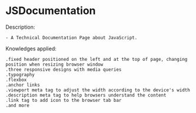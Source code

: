 # JSDocumentation
 
Description:

    - A Technical Documentation Page about JavaScript.

Knowledges applied:

    .fixed header positioned on the left and at the top of page, changing position when resizing browser window
    .three responsive designs with media queries
    .typography
    .flexbox
    .anchor links
    .viewport meta tag to adjust the width according to the device's width
    .description meta tag to help browsers understand the content
    .link tag to add icon to the browser tab bar
    .and more  

